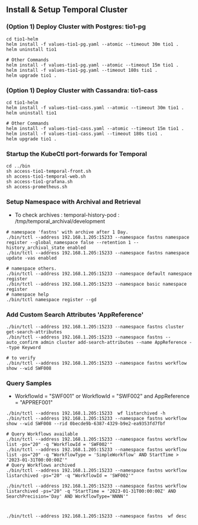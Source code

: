 ## Install & Setup Temporal Cluster

### (Option 1) Deploy Cluster with Postgres: **tio1-pg**
```shell
cd tio1-helm
helm install -f values-tio1-pg.yaml --atomic --timeout 30m tio1 .
helm uninstall tio1

# Other Commands
helm install -f values-tio1-pg.yaml --atomic --timeout 15m tio1 .
helm install -f values-tio1-pg.yaml --timeout 180s tio1 .
helm upgrade tio1 .

```

### (Option 1) Deploy Cluster with Cassandra: **tio1-cass**
```shell
cd tio1-helm
helm install -f values-tio1-cass.yaml --atomic --timeout 30m tio1 .
helm uninstall tio1

# Other Commands
helm install -f values-tio1-cass.yaml --atomic --timeout 15m tio1 .
helm install -f values-tio1-cass.yaml --timeout 180s tio1 .
helm upgrade tio1 .

```


### Startup the KubeCtl port-forwards for Temporal
```shell
cd ../bin
sh access-tio1-temporal-front.sh
sh access-tio1-temporal-web.sh
sh access-tio1-grafana.sh
sh access-prometheus.sh
```

### Setup Namespace with Archival and Retrieval
 - To check archives : temporal-history-pod : /tmp/temporal_archival/development
```shell
# namespace 'fastns' with archive after 1 Day.
./bin/tctl --address 192.168.1.205:15233 --namespace fastns namespace register --global_namespace false --retention 1 --history_archival_state enabled
./bin/tctl --address 192.168.1.205:15233 --namespace fastns namespace update -vas enabled

# namespace others.
./bin/tctl --address 192.168.1.205:15233 --namespace default namespace register
./bin/tctl --address 192.168.1.205:15233 --namespace basic namespace register
# namespace help
./bin/tctl namespace register --gd 
```
### Add Custom Search Attributes 'AppReference'
```shell
./bin/tctl --address 192.168.1.205:15233 --namespace fastns cluster get-search-attributes
./bin/tctl --address 192.168.1.205:15233 --namespace fastns --auto_confirm admin cluster add-search-attributes --name AppReference --type Keyword

# to verify 
./bin/tctl --address 192.168.1.205:15233 --namespace fastns workflow show --wid SWF008
```

### Query Samples
 - WorkflowId = "SWF001" or WorkflowId = "SWF002"  and AppReference = "APPREF001"

```shell
./bin/tctl --address 192.168.1.205:15233  wf listarchived -h
./bin/tctl --address 192.168.1.205:15233 --namespace fastns workflow show --wid SWF008 --rid 0becde9b-6387-4329-b9e2-ea9353fd7fbf 

# Query Workflows available
./bin/tctl --address 192.168.1.205:15233 --namespace fastns workflow list -ps="20" -q "WorkflowId = 'SWF002'"
./bin/tctl --address 192.168.1.205:15233 --namespace fastns workflow list -ps="20" -q "WorkflowType = 'SimpleWorkflow' AND StartTime > '2023-01-31T00:00:00Z'"
# Query Workflows archived
./bin/tctl --address 192.168.1.205:15233 --namespace fastns workflow listarchived -ps="20" -q "WorkflowId = 'SWF002'"

./bin/tctl --address 192.168.1.205:15233 --namespace fastns workflow listarchived -ps="20" -q "StartTime = '2023-01-31T00:00:00Z' AND SearchPrecision='Day' AND WorkflowType='NNNN'"
```

# 
```
./bin/tctl --address 192.168.1.205:15233 --namespace fastns  wf desc
```
